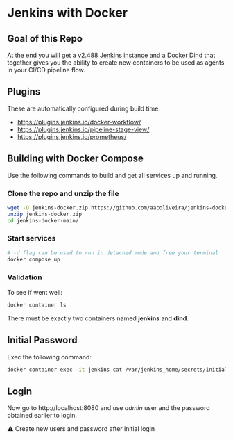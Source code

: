 # Jenkins with Docker

## Goal of this Repo

At the end you will get a [v2.488 Jenkins instance](https://www.jenkins.io/changelog/2.488/) and a [Docker Dind](https://hub.docker.com/_/docker) that together gives you the ability to create new containers to be used as agents in your CI/CD pipeline flow.

## Plugins

These are automatically configured during build time:

- https://plugins.jenkins.io/docker-workflow/
- https://plugins.jenkins.io/pipeline-stage-view/
- https://plugins.jenkins.io/prometheus/

## Building with Docker Compose

Use the following commands to build and get all services up and running.

### Clone the repo and unzip the file

```bash
wget -O jenkins-docker.zip https://github.com/aacoliveira/jenkins-docker/archive/refs/heads/main.zip
unzip jenkins-docker.zip
cd jenkins-docker-main/
```

### Start services

```bash
# -d flag can be used to run in detached mode and free your terminal
docker compose up
```

### Validation

To see if went well:

```bash
docker container ls
```

There must be exactly two containers named **jenkins** and **dind**.

## Initial Password

Exec the following command:

```bash
docker container exec -it jenkins cat /var/jenkins_home/secrets/initialAdminPassword
```

## Login

Now go to http://localhost:8080 and use *admin* user and the password obtained earlier to login.

:warning: Create new users and password after initial login